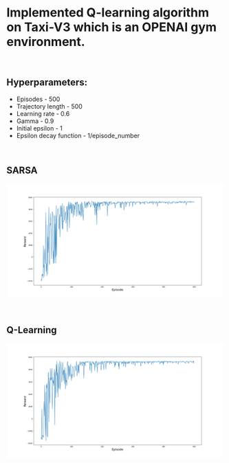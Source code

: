 <h1>Implemented Q-learning algorithm on Taxi-V3 which is an OPENAI gym environment.</h1>
<br>
<h2>Hyperparameters:</h2>
<ul>
    <li>Episodes - 500</li>
    <li>Trajectory length - 500</li>
    <li>Learning rate - 0.6</li>
    <li>Gamma - 0.9</li>
    <li>Initial epsilon - 1</li>
    <li>Epsilon decay function - 1/episode_number</li>
</ul>
<br>

<h2>SARSA</h2>

![SARSA Graph](./taxi_v3_sarsa.png)

<br>

<h2>Q-Learning</h2>

![Q-Learning Graph](./taxi_v3_q_learning.png)